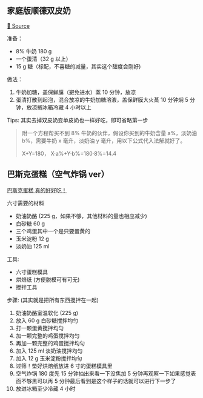 ## 家庭版顺德双皮奶

[🔗 Source]( https://mas.to/@Doris/112745285542785577 )

准备：

- 8% 牛奶 180 g 
- 一个蛋清（32 g 以上）
- 15 g 糖（标配，不喜糖的减量，其实这个甜度会刚好)

做法：

1. 牛奶加糖，盖保鲜膜（避免进水）蒸 10 分钟，放凉
2. 蛋清打散到起泡，混合放凉的牛奶加糖溶液，盖保鲜膜大火蒸 10 分钟焖 5 分钟，放凉搁冰箱冷藏 4 小时以上

Tips: 其实去掉双皮奶变单皮奶也一样好吃，即可省略第一步

> 附一个方程帮买不到 8% 牛奶的伙伴，假设你买到的牛奶含量 a%，淡奶油 b%，需要牛奶 x 毫升，淡奶油 y 毫升，用以下公式代入法解就好了。
> 
> X+Y=180， X·a%+Y·b%=180·8%=14.4

## 巴斯克蛋糕（空气炸锅 ver）

[巴斯克蛋糕 真的好好吃！](https://www.douban.com/group/topic/220974203)

六寸需要的材料
- 奶油奶酪 (225 g，如果不够，其他材料的量也相应减少)
- 白砂糖 60 g
- 三个鸡蛋其中一个是只要蛋黄的
- 玉米淀粉 12 g 
- 淡奶油 125 ml

工具:
- 六寸蛋糕模具
- 烘焙纸 (方便脱模可有可无)
- 搅拌工具

步骤: (其实就是把所有东西搅拌在一起)
1. 奶油奶酪室温软化 (225 g) 
2. 放入 60 g 白砂糖搅拌均匀
3. 打一颗蛋黄搅拌均匀 
4. 加一颗完整的鸡蛋搅拌均匀
5. 再加一颗完整的鸡蛋搅拌均匀
6. 加入 125 ml 淡奶油搅拌均匀
7. 加入 12 g 玉米淀粉搅拌均匀 
8. 过筛！垫好烘焙纸放进 6 寸的蛋糕模具里 
9. 空气炸锅 180 度先 15 分钟抽出来看一下没焦加 5 分钟再观察一下如果感觉表面不够黑可以再 5 分钟最后看到是这个样子的话就可以进行下一步了
10. 放进冰箱至少冷藏 4 小时 
